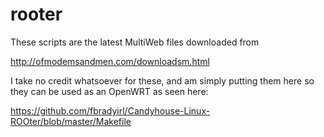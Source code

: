 # rooter

These scripts are the latest MultiWeb files downloaded from 

http://ofmodemsandmen.com/downloadsm.html

I take no credit whatsoever for these, and am simply putting them here so they can be used as an OpenWRT as seen here:

https://github.com/fbradyirl/Candyhouse-Linux-ROOter/blob/master/Makefile
